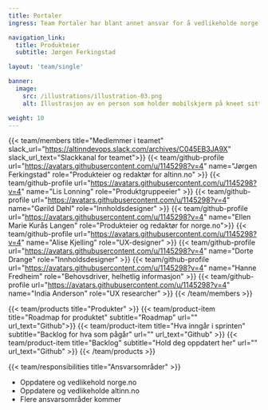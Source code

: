 ```yaml
---
title: Portaler
ingress: Team Portaler har blant annet ansvar for å vedlikeholde norge.no og altinn.no. Her kommer det mer tekst fra teamet. Kontakt Jørgen Ferkingstad eller Lis Lonning hvis du lurer på noe før det.

navigation_link:
  title: Produkteier
  subtitle: Jørgen Ferkingstad

layout: 'team/single'

banner:
  image:
    src: /illustrations/illustration-03.png
    alt: Illustrasjon av en person som holder mobilskjerm på kneet sitt

weight: 10
---
```


{{< team/members title="Medlemmer i teamet" slack_url="https://altinndevops.slack.com/archives/C045EB3JA9X" slack_url_text="Slackkanal for teamet">}}
{{< team/github-profile url="https://avatars.githubusercontent.com/u/1145298?v=4" name="Jørgen Ferkingstad" role="Produkteier og redaktør for altinn.no" >}}
{{< team/github-profile url="https://avatars.githubusercontent.com/u/1145298?v=4" name="Lis Lonning" role="Produktgruppeeier" >}}
{{< team/github-profile url="https://avatars.githubusercontent.com/u/1145298?v=4" name="Gørild Døhl" role="Innholdsdesigner" >}}
{{< team/github-profile url="https://avatars.githubusercontent.com/u/1145298?v=4" name="Ellen Marie Kurås Langen" role="Produkteier og redaktør for norge.no">}}
{{< team/github-profile url="https://avatars.githubusercontent.com/u/1145298?v=4" name="Alise Kjelling" role="UX-designer" >}}
{{< team/github-profile url="https://avatars.githubusercontent.com/u/1145298?v=4" name="Dorte Drange" role="Innholdsdesigner" >}}
{{< team/github-profile url="https://avatars.githubusercontent.com/u/1145298?v=4" name="Hanne Fredheim" role="Behovsdriver, helhetlig informasjon" >}}
{{< team/github-profile url="https://avatars.githubusercontent.com/u/1145298?v=4" name="India Anderson" role="UX researcher" >}}
{{< /team/members >}}

{{< team/products title="Produkter" >}}
{{< team/product-item title="Roadmap for produktet" subtitle="Roadmap" url="" url_text="Github">}}
{{< team/product-item title="Hva inngår i sprinten" subtitle="Backlog for hva som pågår" url="" url_text="Github" >}}
{{< team/product-item title="Backlog" subtitle="Hold deg oppdatert her" url="" url_text="Github" >}}
{{< /team/products >}}

{{< team/responsibilities title="Ansvarsområder" >}}

- Oppdatere og vedlikehold norge.no
- Oppdatere og vedlikeholde altinn.no
- Flere ansvarsområder kommer
